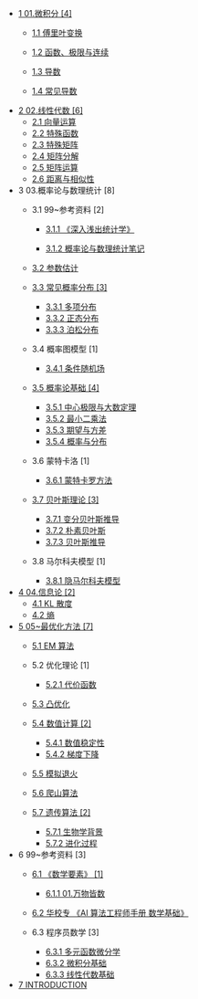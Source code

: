   - [1 01.微积分 [4]](/01.微积分/README.md)
    - [1.1 傅里叶变换](/01.微积分/傅里叶变换/README.md)
      
    - [1.2 函数、极限与连续](/01.微积分/函数、极限与连续.md)
    - [1.3 导数](/01.微积分/导数.md)
    - [1.4 常见导数](/01.微积分/常见导数.md)
  - [2 02.线性代数 [6]](/02.线性代数/README.md)
    - [2.1 向量运算](/02.线性代数/向量运算.md)
    - [2.2 特殊函数](/02.线性代数/特殊函数.md)
    - [2.3 特殊矩阵](/02.线性代数/特殊矩阵.md)
    - [2.4 矩阵分解](/02.线性代数/矩阵分解.md)
    - [2.5 矩阵运算](/02.线性代数/矩阵运算.md)
    - [2.6 距离与相似性](/02.线性代数/距离与相似性.md)
  - 3 03.概率论与数理统计 [8]
    - 3.1 99~参考资料 [2]
      - [3.1.1 《深入浅出统计学》](/03.概率论与数理统计/99~参考资料/2011-《深入浅出统计学》/README.md)
        
      - [3.1.2 概率论与数理统计笔记](/03.概率论与数理统计/99~参考资料/概率论与数理统计笔记.md)
    - [3.2 参数估计](/03.概率论与数理统计/参数估计/README.md)
      
    - [3.3 常见概率分布 [3]](/03.概率论与数理统计/常见概率分布/README.md)
      - [3.3.1 多项分布](/03.概率论与数理统计/常见概率分布/多项分布.md)
      - [3.3.2 正态分布](/03.概率论与数理统计/常见概率分布/正态分布.md)
      - [3.3.3 泊松分布](/03.概率论与数理统计/常见概率分布/泊松分布.md)
    - 3.4 概率图模型 [1]
      - [3.4.1 条件随机场](/03.概率论与数理统计/概率图模型/条件随机场.md)
    - [3.5 概率论基础 [4]](/03.概率论与数理统计/概率论基础/README.md)
      - [3.5.1 中心极限与大数定理](/03.概率论与数理统计/概率论基础/中心极限与大数定理.md)
      - [3.5.2 最小二乘法](/03.概率论与数理统计/概率论基础/最小二乘法.md)
      - [3.5.3 期望与方差](/03.概率论与数理统计/概率论基础/期望与方差.md)
      - [3.5.4 概率与分布](/03.概率论与数理统计/概率论基础/概率与分布.md)
    - 3.6 蒙特卡洛 [1]
      - [3.6.1 蒙特卡罗方法](/03.概率论与数理统计/蒙特卡洛/蒙特卡罗方法.md)
    - [3.7 贝叶斯理论 [3]](/03.概率论与数理统计/贝叶斯理论/README.md)
      - [3.7.1 变分贝叶斯推导](/03.概率论与数理统计/贝叶斯理论/变分贝叶斯推导.md)
      - [3.7.2 朴素贝叶斯](/03.概率论与数理统计/贝叶斯理论/朴素贝叶斯.md)
      - [3.7.3 贝叶斯推导](/03.概率论与数理统计/贝叶斯理论/贝叶斯推导.md)
    - 3.8 马尔科夫模型 [1]
      - [3.8.1 隐马尔科夫模型](/03.概率论与数理统计/马尔科夫模型/隐马尔科夫模型.md)
  - [4 04.信息论 [2]](/04.信息论/README.md)
    - [4.1 KL 散度](/04.信息论/KL%20散度.md)
    - [4.2 熵](/04.信息论/熵.md)
  - [5 05~最优化方法 [7]](/05~最优化方法/README.md)
    - [5.1 EM 算法](/05~最优化方法/EM%20算法/README.md)
      
    - 5.2 优化理论 [1]
      - [5.2.1 代价函数](/05~最优化方法/优化理论/代价函数.md)
    - [5.3 凸优化](/05~最优化方法/凸优化/README.md)
      
    - [5.4 数值计算 [2]](/05~最优化方法/数值计算/README.md)
      - [5.4.1 数值稳定性](/05~最优化方法/数值计算/数值稳定性.md)
      - [5.4.2 梯度下降](/05~最优化方法/数值计算/梯度下降.md)
    - [5.5 模拟退火](/05~最优化方法/模拟退火/README.md)
      
    - [5.6 爬山算法](/05~最优化方法/爬山算法/README.md)
      
    - [5.7 遗传算法 [2]](/05~最优化方法/遗传算法/README.md)
      - [5.7.1 生物学背景](/05~最优化方法/遗传算法/生物学背景.md)
      - [5.7.2 进化过程](/05~最优化方法/遗传算法/进化过程.md)
  - 6 99~参考资料 [3]
    - [6.1 《数学要素》 [1]](/99~参考资料/2022-《数学要素》/README.md)
      - [6.1.1 01.万物皆数](/99~参考资料/2022-《数学要素》/01.万物皆数.md)
    - [6.2 华校专 《AI 算法工程师手册 数学基础》](/99~参考资料/华校专-《AI%20算法工程师手册-数学基础》/README.md)
      
    - 6.3 程序员数学 [3]
      - [6.3.1 多元函数微分学](/99~参考资料/程序员数学/多元函数微分学.md)
      - [6.3.2 微积分基础](/99~参考资料/程序员数学/微积分基础.md)
      - [6.3.3 线性代数基础](/99~参考资料/程序员数学/线性代数基础.md)
  - [7 INTRODUCTION](/INTRODUCTION.md)